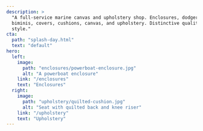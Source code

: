 ```yaml
---
description: >
  "A full-service marine canvas and upholstery shop. Enclosures, dodgers,
  biminis, covers, cushions, canvas, and upholstery. Distinctive quality and
  style."
cta:
  path: "splash-day.html"
  text: "default"
hero:
  left:
    image:
      path: "enclosures/powerboat-enclosure.jpg"
      alt: "A powerboat enclosure"
    link: "/enclosures"
    text: "Enclosures"
  right:
    image:
      path: "upholstery/quilted-cushion.jpg"
      alt: "Seat with quilted back and knee riser"
    link: "/upholstery"
    text: "Upholstery"
---
```

